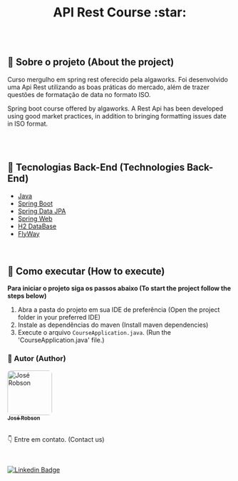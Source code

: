 <h1 align="center"> 
  <strong> API Rest Course :star:</strong>
</h1>
<br><br>


## 🔎 Sobre o projeto (About the project)
Curso mergulho em spring rest oferecido pela algaworks. Foi desenvolvido uma Api Rest utilizando as boas práticas do mercado, além de trazer questões de formatação
de data no formato ISO.

Spring boot course offered by algaworks. A Rest Api has been developed using good market practices, in addition to bringing formatting issues
date in ISO format.

<br><br>

## 🔧 Tecnologias Back-End (Technologies Back-End)

- [Java](https://www.java.com/pt-BR/)
- [Spring Boot](https://spring.io/projects/spring-boot)
- [Spring Data JPA](https://spring.io/projects/spring-data-jpa)
- [Spring Web](https://spring.io/)
- [H2 DataBase](https://www.h2database.com/html/main.html)
- [FlyWay](https://flywaydb.org/)
<br><br><br>

## 🚀 Como executar (How to execute)


**Para iniciar o projeto siga os passos abaixo (To start the project follow the steps below)**

1. Abra a pasta do projeto em sua IDE de preferência (Open the project folder in your preferred IDE)
2. Instale as dependências do maven (Install maven dependencies)
3. Execute o arquivo `CourseApplication.java`. (Run the 'CourseApplication.java' file.)


### 🧑 Autor (Author)

<a href="http://portfoliojrsz.herokuapp.com/">
 <img style="border-radius: 8px" src="https://user-images.githubusercontent.com/82779533/158067762-8d25be74-d955-41da-8a96-f400e75f902b.jpg" width="100px;" alt="José Robson"/>
<br />
<sub><strong>José Robson</strong></sub></a>

<br />
<br />

:point_down: Entre em contato. (Contact us)

<br />

[![Linkedin Badge](https://img.shields.io/badge/-LinkedIn-blue?style=for-the-badge&logo=Linkedin&logoColor=white&link=https://www.linkedin.com/in/josé-robson-52b0bb208)](https://www.linkedin.com/in/josé-robson-52b0bb208)


